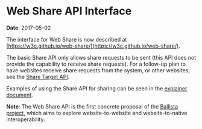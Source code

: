 # Web Share API Interface

**Date**: 2017-05-02

The interface for Web Share is now described at
[https://w3c.github.io/web-share/](https://w3c.github.io/web-share/).

The basic Share API only allows share requests to be sent (this API does not
provide the capability to receive share requests). For a follow-up plan to have
websites receive share requests from the system, or other websites, see the
[Share Target API](https://github.com/mgiuca/web-share-target).

Examples of using the Share API for sharing can be seen in the
[explainer document](explainer.md).

**Note**: The Web Share API is the first concrete proposal of the [Ballista
project](https://github.com/chromium/ballista), which aims to explore
website-to-website and website-to-native interoperability.
